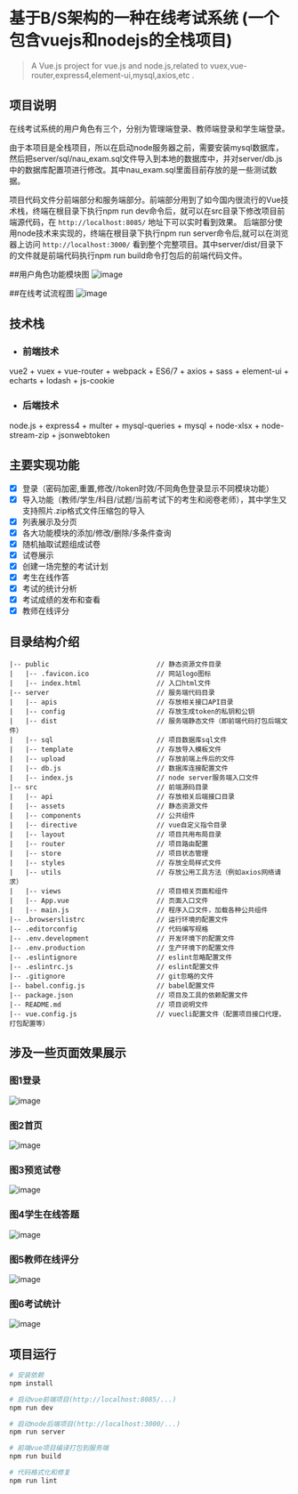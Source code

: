 # 基于B/S架构的一种在线考试系统 (一个包含vuejs和nodejs的全栈项目)

> A Vue.js project for vue.js and node.js,related to vuex,vue-router,express4,element-ui,mysql,axios,etc .

## 项目说明

在线考试系统的用户角色有三个，分别为管理端登录、教师端登录和学生端登录。

由于本项目是全栈项目，所以在启动node服务器之前，需要安装mysql数据库，然后把server/sql/nau_exam.sql文件导入到本地的数据库中，并对server/db.js中的数据库配置项进行修改。其中nau_exam.sql里面目前存放的是一些测试数据。

项目代码文件分前端部分和服务端部分。前端部分用到了如今国内很流行的Vue技术栈，终端在根目录下执行npm run dev命令后，就可以在src目录下修改项目前端源代码，在 ```http://localhost:8085/``` 地址下可以实时看到效果。
后端部分使用node技术来实现的，终端在根目录下执行npm run server命令后,就可以在浏览器上访问 ```http://localhost:3000/``` 看到整个完整项目。其中server/dist/目录下的文件就是前端代码执行npm run build命令打包后的前端代码文件。

##用户角色功能模块图
![image](src/assets/images/project/角色功能模块图.png)

##在线考试流程图
![image](src/assets/images/project/在线考试流程图.png)

## 技术栈
* ### 前端技术
vue2 + vuex + vue-router + webpack + ES6/7 + axios + sass + element-ui + echarts + lodash + js-cookie
* ### 后端技术
node.js + express4 + multer + mysql-queries + mysql + node-xlsx + node-stream-zip + jsonwebtoken

## 主要实现功能
- [x] 登录（密码加密,重置,修改//token时效/不同角色登录显示不同模块功能）
- [x] 导入功能（教师/学生/科目/试题/当前考试下的考生和阅卷老师），其中学生又支持照片.zip格式文件压缩包的导入
- [x] 列表展示及分页
- [x] 各大功能模块的添加/修改/删除/多条件查询
- [x] 随机抽取试题组成试卷
- [x] 试卷展示
- [x] 创建一场完整的考试计划
- [x] 考生在线作答
- [x] 考试的统计分析
- [x] 考试成绩的发布和查看
- [x] 教师在线评分

## 目录结构介绍 ##
    |-- public                           // 静态资源文件目录
    |   |-- .favicon.ico                 // 网站logo图标
    |   |-- index.html                   // 入口html文件
	|-- server                           // 服务端代码目录
	|   |-- apis                         // 存放相关接口API目录
	|   |-- config                       // 存放生成token的私钥和公钥
	|   |-- dist                         // 服务端静态文件（即前端代码打包后端文件）
	|   |-- sql                          // 项目数据库sql文件
	|   |-- template                     // 存放导入模板文件
	|   |-- upload                       // 存放前端上传后的文件
	|   |-- db.js                        // 数据库连接配置文件
	|   |-- index.js                     // node server服务端入口文件
    |-- src                              // 前端源码目录
    |   |-- api                          // 存放相关后端接口目录
    |   |-- assets                       // 静态资源文件
    |   |-- components                   // 公共组件
    |   |-- directive                    // vue自定义指令目录
    |   |-- layout                       // 项目共用布局目录
    |   |-- router                       // 项目路由配置
    |   |-- store                        // 项目状态管理
    |   |-- styles                       // 存放全局样式文件
    |   |-- utils                        // 存放公用工具方法（例如axios网络请求）
    |   |-- views                        // 项目相关页面和组件
    |   |-- App.vue                      // 页面入口文件
    |   |-- main.js                      // 程序入口文件，加载各种公共组件
	|-- .browserslistrc                  // 运行环境的配置文件
	|-- .editorconfig                    // 代码编写规格
	|-- .env.development                 // 开发环境下的配置文件
	|-- .env.production                  // 生产环境下的配置文件
	|-- .eslintignore                    // eslint忽略配置文件
	|-- .eslintrc.js                     // eslint配置文件
	|-- .gitignore                       // git忽略的文件
	|-- babel.config.js                  // babel配置文件
	|-- package.json                     // 项目及工具的依赖配置文件
	|-- README.md                        // 项目说明文件
    |-- vue.config.js                    // vuecli配置文件（配置项目接口代理，打包配置等）
## 涉及一些页面效果展示

### 图1登录
![image](src/assets/images/project/登录页.png)

### 图2首页
![image](src/assets/images/project/首页.png)

### 图3预览试卷
![image](src/assets/images/project/预览试卷.png)

### 图4学生在线答题
![image](src/assets/images/project/在线答题.png)

### 图5教师在线评分
![image](src/assets/images/project/在线阅卷.png)

### 图6考试统计
![image](src/assets/images/project/考试统计.png)


## 项目运行

``` bash
# 安装依赖
npm install   

# 启动vue前端项目(http://localhost:8085/...)
npm run dev

# 启动node后端项目(http://localhost:3000/...)
npm run server

# 前端vue项目编译打包到服务端
npm run build

# 代码格式化和修复
npm run lint
